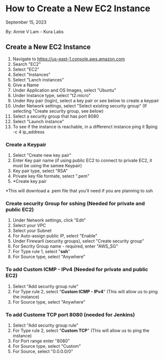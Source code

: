 # How to Create a New EC2 Instance

September 15, 2023

By:  Annie V Lam - Kura Labs

## Create a New EC2 Instance
1.  Navigate to https://us-east-1.console.aws.amazon.com
2.  Search "EC2"
3.  Select "EC2"
4.  Select "Instances"
5.  Select "Lanch instances"
6.  Give a Name
7.  Under Application and OS Images, select "Ubuntu"
8.  Under Instance type, select "t2.micro"
9.  Under Key pair (login), select a key pair or see below to create a keypair
10. Under Network settings, select "Select existing security group" (If selecting "Create security group, see below)
11. Select a security group that has port 8080
12. Select "Launch instance"
13. To see if the instance is reachable, in a differenct instance ping it $ping -c 4 ip_address 

### Create a Keypair
1.  Select "Create new key pair"
2.  Enter Key pair name  (if using public EC2 to connect to private EC2, it must be using the samee Keypair)
3.  Key pair type, select "RSA"
4.  Private key file formate, select ".pem"
5.  *Create key pair 
   
*This will download a .pem file that you'll need if you are planning to ssh

### Create security Group for sshing (Needed for private and public EC2)

1.   Under Network settings, click "Edit"
2.   Select your VPC
3.   Select your Subnet
4.   For Auto-assign public IP, select "Enable"
5.   Under Firewarll (security groups), select "Create security group"
6.   For Secrity Group name - required, enter "AWS_SG"
7.   For Type rule 1, select "**ssh**"
8.   For Source type, select "Anywhere"

### To add Custom ICMP - IPv4 (Needed for private and public EC2)
1.  Select "Add security group rule"
2.   For Type rule 2, select "**Custom ICMP - IPv4**" (This will allow us to ping the instance)
3.   For Source type, select "Anywhere"

### To add Custome TCP port 8080 (needed for Jenkins)
1.  Select "Add security group rule"
2.   For Type rule 2, select "**Custom TCP**" (This will allow us to ping the instance)
3.   For Port range enter "8080"
4.   For Source type, select "Custom"
5.   For Source, select "0.0.0.0/0"
   

